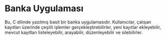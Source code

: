 # Banka Uygulaması

Bu, C dilinde yazılmış basit bir banka uygulamasıdır. Kullanıcılar, çalışan kayıtları üzerinde çeşitli işlemler gerçekleştirebilirler, yeni kayıtlar ekleyebilir, mevcut kayıtları listeleyebilir, arayabilir, düzenleyebilir ve silebilirler.